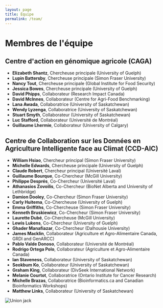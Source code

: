 ```yaml
---
layout: page
title: Équipe
permalink: /team/
---
```


# Membres de l'équipe
## Centre d'action en génomique agricole (CAGA)

- **Elizabeth Shantz**, Chercheuse principale (University of Guelph) 
- **Lupin Battersby**, Chercheuse principale (Simon Fraser University) 
- **Nancy Tout**, Chercheuse principale (Global Institute for Food Security) 
- **Jessica Bowes**, Chercheuse principale (University of Guelph) 
- **David Phipps**, Collaborateur (Research Impact Canada)  
- **David McInnes**, Collaborateur (Centre for Agri-Food Benchmarking) 
- **Lana Awada**, Collaboratrice (University of Saskatchewan) 
- **Wendy Lyzenga**, Collaboratrice (University of Saskatchewan) 
- **Stuart Smyth**, Collaborateur (University of Saskatchewan) 
- **Luc Stafford**, Collaborateur (Université de Montréal) 
- **Guillaume Lhermie**, Collaborateur (University of Calgary)

## Centre de Collaboration sur les Données en Agriculture Intelligente face au Climat (CCD-AIC)

- **William Hsiao**, Chercheur principal (Simon Fraser University) 
- **Michelle Edwards**, Chercheuse principale (University of Guelph) 
- **Claude Robert**, Chercheur principal (Université Laval) 
- **Guillaume Bourque**, Co-Chercheur (McGill University) 
- **Philippe Després**, Co-Chercheur (Université Laval) 
- **Athanasios Zovoilis**, Co-Chercheur (BioNet Alberta and University of Lethbridge)  
- **Damion Dooley**, Co-Chercheur (Simon Fraser University) 
- **Carly Huitema**, Co-Chercheuse (University of Guelph) 
- **Emma Griffiths**, Co-Chercheuse (Simon Fraser University) 
- **Kenneth Bruskiewicz**, Co-Chercheur (Simon Fraser University) 
- **Laurette Dubé**, Co-Chercheuse (McGill University) 
- **Lewis Lukens**, Co-Chercheur (University of Guelph) 
- **Ghader Manafiazar**, Co-Chercheur (Dalhousie University) 
- **James Macklin**, Collaborateur (Agriculture et Agro-Alimentaire Canada, GRDI and GenARCC) 
- **Pablo Valde Donoso**, Collaborateur (Université de Montréal) 
- **Rodrigo Ortega Polo**, Collaborateur (Agriculture et Agro-Alimentaire Canada) 
- **Ian Staveness**, Collaborateur (University of Saskatchewan) 
- **Seokbum Ko**, Collaborateur (University of Saskatchewan) 
- **Graham King**, Collaborateur (DivSeek International Network) 
- **Melanie Courtot**, Collaboratrice (Ontario Institute for Cancer Research) 
- **Michelle Brazas**, Collaboratrice (Bioinformatics.ca and Canadian Bioinformatics Workshops) 
- **Matthew Links**, Collaborateur (University of Saskatchewan)

![Union jack](/ClimateSmartAg-website-fr/assets/images/english.jpg)
